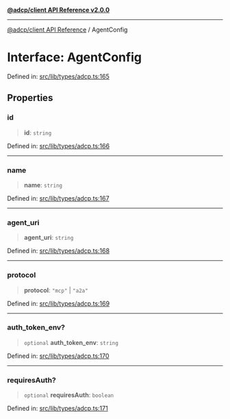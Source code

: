 [**@adcp/client API Reference v2.0.0**](../README.md)

***

[@adcp/client API Reference](../README.md) / AgentConfig

# Interface: AgentConfig

Defined in: [src/lib/types/adcp.ts:165](https://github.com/adcontextprotocol/adcp-client/blob/9ed0be764adbd110916d257101c95a577b3f15c8/src/lib/types/adcp.ts#L165)

## Properties

### id

> **id**: `string`

Defined in: [src/lib/types/adcp.ts:166](https://github.com/adcontextprotocol/adcp-client/blob/9ed0be764adbd110916d257101c95a577b3f15c8/src/lib/types/adcp.ts#L166)

***

### name

> **name**: `string`

Defined in: [src/lib/types/adcp.ts:167](https://github.com/adcontextprotocol/adcp-client/blob/9ed0be764adbd110916d257101c95a577b3f15c8/src/lib/types/adcp.ts#L167)

***

### agent\_uri

> **agent\_uri**: `string`

Defined in: [src/lib/types/adcp.ts:168](https://github.com/adcontextprotocol/adcp-client/blob/9ed0be764adbd110916d257101c95a577b3f15c8/src/lib/types/adcp.ts#L168)

***

### protocol

> **protocol**: `"mcp"` \| `"a2a"`

Defined in: [src/lib/types/adcp.ts:169](https://github.com/adcontextprotocol/adcp-client/blob/9ed0be764adbd110916d257101c95a577b3f15c8/src/lib/types/adcp.ts#L169)

***

### auth\_token\_env?

> `optional` **auth\_token\_env**: `string`

Defined in: [src/lib/types/adcp.ts:170](https://github.com/adcontextprotocol/adcp-client/blob/9ed0be764adbd110916d257101c95a577b3f15c8/src/lib/types/adcp.ts#L170)

***

### requiresAuth?

> `optional` **requiresAuth**: `boolean`

Defined in: [src/lib/types/adcp.ts:171](https://github.com/adcontextprotocol/adcp-client/blob/9ed0be764adbd110916d257101c95a577b3f15c8/src/lib/types/adcp.ts#L171)
